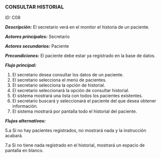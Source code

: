 ### **CONSULTAR HISTORIAL**
*ID:* C08	

__*Descripción:*__ El secretario verá en el monitor el historia de un paciente.

__*Actores principales:*__ Secretario       

__*Actores secundarios:*__ Paciente

__*Precondiciones:*__
El paciente debe estar ya registrado en la base de datos.

__*Flujo principal:*__
1. El secretario desea consultar los datos de un paciente.
2. El secretario selecciona el menú de pacientes.
3. El secretario selecciona la opción de historial.
4. El secretario seleccionará la opción de consultar historial.
5. El sistema mostrará una lista con todos los pacientes existentes.
6. El secretario buscará y seleccionará el paciente del que desea obtener información.
7. El sistema mostrará por pantalla todo el historial del paciente.

__*Flujos alternativos:*__

5.a Si no hay pacientes registrados, no mostrará nada y la instrucción acabará.

7.a Si no tiene nada registrado en el historial, mostrará un espacio de pantalla en blanco.

